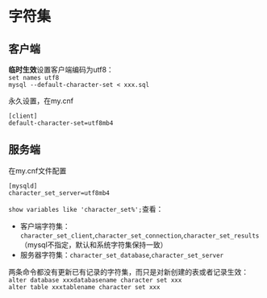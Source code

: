 # 字符集

客户端
---------
**临时生效**设置客户端编码为utf8：<br>
`set names utf8`<br>
`mysql --default-character-set < xxx.sql`

永久设置，在my.cnf
```
[client]
default-character-set=utf8mb4
```

服务端
----------
在my.cnf文件配置
```
[mysqld]
character_set_server=utf8mb4
```

`show variables like 'character_set%';`查看：<br>
* 客户端字符集：`character_set_client`,`character_set_connection`,`character_set_results`（mysql不指定，默认和系统字符集保持一致）<br>
* 服务器字符集：`character_set_database`,`character_set_server`

两条命令都没有更新已有记录的字符集，而只是对新创建的表或者记录生效：<br>
`alter database xxxdatabasename character set xxx`<br>
`alter table xxxtablename character set xxx`
